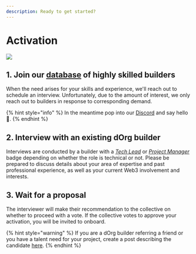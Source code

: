 ```yaml
---
description: Ready to get started?
---
```


# Activation

![](https://media1.giphy.com/media/eNznBIGtrAHEQ/giphy.gif?cid=790b7611d2e0a3b07a41786b32e8d9fb68f1168799ea38fa&rid=giphy.gif&ct=g)

## 1. Join our [database](https://airtable.com/shr0eQZfACL3Yarac) of highly skilled builders

When the need arises for your skills and experience, we'll reach out to schedule an interview. Unfortunately, due to the amount of interest, we only reach out to builders in response to corresponding demand.

{% hint style="info" %}
In the meantime pop into our [Discord](https://discord.com/invite/6Kujmad) and say hello 👋.
{% endhint %}

## 2. Interview with an existing dOrg builder

Interviews are conducted by a builder with a [_Tech Lead_](../workflows/tech-lead.md) or [_Project Manager_](../workflows/project-manager.md) badge depending on whether the role is technical or not. Please be prepared to discuss details about your area of expertise and past professional experience, as well as your current Web3 involvement and interests.

## 3. Wait for a proposal

The interviewer will make their recommendation to the collective on whether to proceed with a vote. If the collective votes to approve your activation, you will be invited to onboard.

{% hint style="warning" %}
If you are a dOrg builder referring a friend or you have a talent need for your project, create a post describing the candidate [here](https://forum.dorg.tech/t/about-the-builder-activations-category).
{% endhint %}

